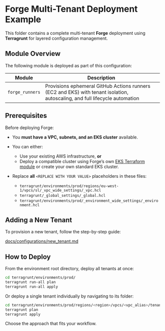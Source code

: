 # Forge Multi-Tenant Deployment Example

This folder contains a complete multi-tenant **Forge** deployment using **Terragrunt** for layered configuration management.


## Module Overview

The following module is deployed as part of this configuration:

| Module          | Description                                                                                                                 |
| --------------- | --------------------------------------------------------------------------------------------------------------------------- |
| `forge_runners` | Provisions ephemeral GitHub Actions runners (EC2 and EKS) with tenant isolation, autoscaling, and full lifecycle automation |


## Prerequisites

Before deploying Forge:

* You **must have a VPC, subnets, and an EKS cluster** available.

* You can either:

  * Use your existing AWS infrastructure, **or**
  * Deploy a compatible cluster using Forge’s own [EKS Terraform module](https://github.com/cisco-open/forge/tree/main/modules/infra/eks) or create your own standard EKS cluster.

* Replace **all** `<REPLACE WITH YOUR VALUE>` placeholders in these files:

  * `terragrunt/environments/prod/regions/eu-west-1/vpcs/sl/_vpc_wide_settings/_vpc.hcl`
  * `terragrunt/_global_settings/_global.hcl`
  * `terragrunt/environments/prod/_environment_wide_settings/_environment.hcl`


## Adding a New Tenant

To provision a new tenant, follow the step-by-step guide:

[docs/configurations/new_tenant.md](../../docs/configurations/new_tenant.md)


## How to Deploy

From the environment root directory, deploy all tenants at once:

```sh
cd terragrunt/environments/prod/
terragrunt run-all plan
terragrunt run-all apply
```

Or deploy a single tenant individually by navigating to its folder:

```sh
cd terragrunt/environments/prod/regions/<region>/vpcs/<vpc_alias>/tenants/<tenant_name>/
terragrunt plan
terragrunt apply
```

Choose the approach that fits your workflow.
